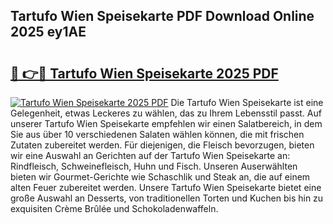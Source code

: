 ## Tartufo Wien Speisekarte PDF Download Online 2025 ey1AE

# <h2><a href="http://gc9m6n9.nevu.top/?p=Tartufo+Wien+Speisekarte">🔗 👉🔴 Tartufo Wien Speisekarte 2025 PDF</a></h2>

[![Tartufo Wien Speisekarte 2025 PDF](https://i.imgur.com/dBaPXMq.png)](http://gc9m6n9.nevu.top/?p=Tartufo+Wien+Speisekarte)
Die Tartufo Wien Speisekarte ist eine Gelegenheit, etwas Leckeres zu wählen, das zu Ihrem Lebensstil passt. Auf unserer Tartufo Wien Speisekarte empfehlen wir einen Salatbereich, in dem Sie aus über 10 verschiedenen Salaten wählen können, die mit frischen Zutaten zubereitet werden. Für diejenigen, die Fleisch bevorzugen, bieten wir eine Auswahl an Gerichten auf der Tartufo Wien Speisekarte an: Rindfleisch, Schweinefleisch, Huhn und Fisch. Unseren Auserwählten bieten wir Gourmet-Gerichte wie Schaschlik und Steak an, die auf einem alten Feuer zubereitet werden. Unsere Tartufo Wien Speisekarte bietet eine große Auswahl an Desserts, von traditionellen Torten und Kuchen bis hin zu exquisiten Crème Brûlée und Schokoladenwaffeln.
